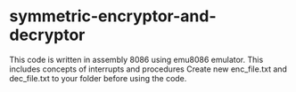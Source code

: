 # symmetric-encryptor-and-decryptor
This code is written in assembly 8086 using emu8086 emulator.
This includes concepts of interrupts and procedures
Create new enc_file.txt and dec_file.txt to your folder before using the code.
